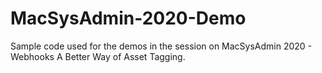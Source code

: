 # MacSysAdmin-2020-Demo

Sample code used for the demos in the session on MacSysAdmin 2020 - Webhooks A Better Way of Asset Tagging.
